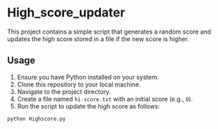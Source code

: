 # High_score_updater

This project contains a simple script that generates a random score and updates the high score stored in a file if the new score is higher.

## Usage

1. Ensure you have Python installed on your system.
2. Clone this repository to your local machine.
3. Navigate to the project directory.
4. Create a file named `hi-score.txt` with an initial score (e.g., `0`).
5. Run the script to update the high score as follows:

```bash
python Highscore.py
